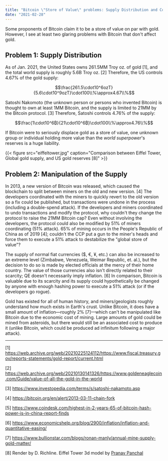 ```yaml
---
title: "Bitcoin \"Store of Value\" problems: Supply Distribution and Control"
date: "2021-02-28"
---
```


Some proponents of Bitcoin claim it to be a store of value on par with gold. However, I see at least two glaring problems with Bitcoin that don't affect gold. 

## Problem 1: Supply Distribution

As of Jan. 2021, the United States owns 261.5MM Troy oz. of gold [1], and the total world supply is roughly 5.6B Troy oz. [2] Therefore, the US controls 4.67% of the gold supply: 

$$\frac{261.5\cdot10^6ozT}{5.6\cdot10^9ozT}\cdot100\\%\approx4.67\\%$$

Satoshi Nakomoto (the unknown person or persons who invented Bitcoin) is thought to own at least 1MM Bitcoin, and the supply is limited to 21MM by the Bitcoin protocol. [3] Therefore, Satoshi controls 4.76% of the supply:

$$\frac{1\cdot10^6₿}{21\cdot10^6₿}\cdot100\\%\approx4.76\\%$$

If Bitcoin were to seriously displace gold as a store of value, one unknown group or individual holding more value than the *world superpower*'s reserves is a huge liability.

{{< figure src="eiffeltower.jpg" caption="Comparison between Eiffel Tower, Global gold supply, and US gold reserves [8]" >}}

## Problem 2: Manipulation of the Supply

In 2013, a new version of Bitcoin was released, which caused the blockchain to split between miners on the old and new version. [4] The developers coordinated with the miners to quickly revert to the old version so a fix could be published, but transactions were undone in the process (including a double-spend attack). If the developers and miners coordinated to undo transactions and modify the protocol, why couldn't they change the protocol to raise the 21MM Bitcoin cap? Even without involving the developers, the protocol could also be modified by 51% of miners coordinating (51% attack). 65% of mining occurs in the People's Republic of China as of 2019 [4]; couldn't the CCP put a gun to the miner's heads and force them to execute a 51% attack to destabilize the "global store of value"? 

The supply of normal fiat currencies ($, €, ¥, etc.) can also be increased to an extreme level (Zimbabwe, Venezuela, Weimar Republic, et. al.), but the decision to do so is made by elected officials at the mercy of their home country. The value of those currencies also isn't directly related to their scarcity; QE doesn't necessarily imply inflation. [6] In comparison, Bitcoin is valuable due to its scarcity and its supply could hypothetically be changed by anyone with enough hashing power to execute a 51% attack (or if the developers go rogue).

Gold has existed for all of human history, and miners/geologists roughly understand how much exists in Earth's crust. Unlike Bitcoin, it does have a small amount of inflation—roughly 2% [7]—which can't be manipulated like Bitcoin due to the economic cost of mining. Large amounts of gold could be mined from asteroids, but there would still be an associated cost to produce it (unlike Bitcoin, which could be produced ad infinitum following a major attack). 

---

[1] https://web.archive.org/web/20210225124112/https://www.fiscal.treasury.gov/reports-statements/gold-report/current.html

[2] https://web.archive.org/web/20210130141326/https://www.goldeneaglecoin.com/Guide/value-of-all-the-gold-in-the-world

[3] https://www.investopedia.com/terms/s/satoshi-nakamoto.asp

[4] https://bitcoin.org/en/alert/2013-03-11-chain-fork

[5] https://www.coindesk.com/highest-in-2-years-65-of-bitcoin-hash-power-is-in-china-report-finds

[6] https://www.economicshelp.org/blog/2900/inflation/inflation-and-quantitative-easing/

[7] https://www.bullionstar.com/blogs/ronan-manly/annual-mine-supply-gold-matter/

[8] Render by D. Richline. Eiffel Tower 3d model by [Pranav Panchal](https://grabcad.com/library/eiffel-tower)